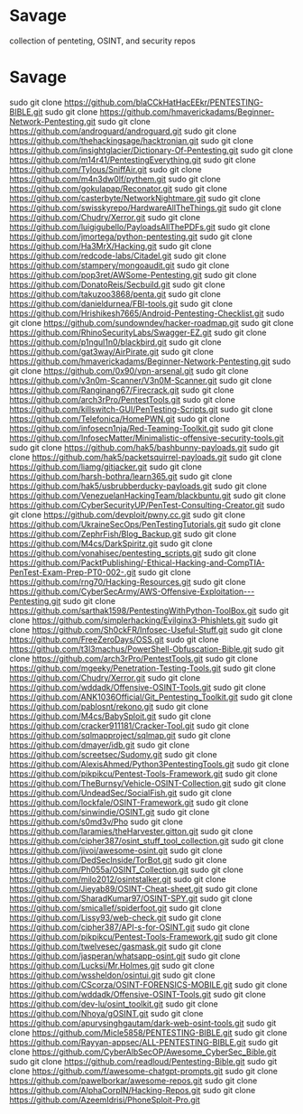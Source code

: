# Savage
collection of penteting, OSINT, and security repos

# Savage


sudo git clone https://github.com/blaCCkHatHacEEkr/PENTESTING-BIBLE.git
sudo git clone https://github.com/hmaverickadams/Beginner-Network-Pentesting.git
sudo git clone https://github.com/androguard/androguard.git
sudo git clone https://github.com/thehackingsage/hacktronian.git
sudo git clone https://github.com/insightglacier/Dictionary-Of-Pentesting.git
sudo git clone https://github.com/m14r41/PentestingEverything.git
sudo git clone https://github.com/Tylous/SniffAir.git
sudo git clone https://github.com/m4n3dw0lf/pythem.git
sudo git clone https://github.com/gokulapap/Reconator.git
sudo git clone https://github.com/casterbyte/NetworkNightmare.git
sudo git clone https://github.com/swisskyrepo/HardwareAllTheThings.git
sudo git clone https://github.com/Chudry/Xerror.git
sudo git clone https://github.com/luigigubello/PayloadsAllThePDFs.git
sudo git clone https://github.com/jmortega/python-pentesting.git
sudo git clone https://github.com/Ha3MrX/Hacking.git
sudo git clone https://github.com/redcode-labs/Citadel.git
sudo git clone https://github.com/stampery/mongoaudit.git
sudo git clone https://github.com/pop3ret/AWSome-Pentesting.git
sudo git clone https://github.com/DonatoReis/Secbuild.git
sudo git clone https://github.com/takuzoo3868/penta.git
sudo git clone https://github.com/danieldurnea/FBI-tools.git
sudo git clone https://github.com/Hrishikesh7665/Android-Pentesting-Checklist.git
sudo git clone https://github.com/sundowndev/hacker-roadmap.git
sudo git clone https://github.com/RhinoSecurityLabs/Swagger-EZ.git
sudo git clone https://github.com/p1ngul1n0/blackbird.git
sudo git clone https://github.com/gat3way/AirPirate.git
sudo git clone https://github.com/hmaverickadams/Beginner-Network-Pentesting.git
sudo git clone https://github.com/0x90/vpn-arsenal.git
sudo git clone https://github.com/v3n0m-Scanner/V3n0M-Scanner.git
sudo git clone https://github.com/Ranginang67/Firecrack.git
sudo git clone https://github.com/arch3rPro/PentestTools.git
sudo git clone https://github.com/killswitch-GUI/PenTesting-Scripts.git
sudo git clone https://github.com/Telefonica/HomePWN.git
sudo git clone https://github.com/infosecn1nja/Red-Teaming-Toolkit.git
sudo git clone https://github.com/InfosecMatter/Minimalistic-offensive-security-tools.git
sudo git clone https://github.com/hak5/bashbunny-payloads.git
sudo git clone https://github.com/hak5/packetsquirrel-payloads.git
sudo git clone https://github.com/liamg/gitjacker.git
sudo git clone https://github.com/harsh-bothra/learn365.git
sudo git clone https://github.com/hak5/usbrubberducky-payloads.git
sudo git clone https://github.com/VenezuelanHackingTeam/blackbuntu.git
sudo git clone https://github.com/CyberSecurityUP/PenTest-Consulting-Creator.git
sudo git clone https://github.com/devploit/pwny.cc.git
sudo git clone https://github.com/UkraineSecOps/PenTestingTutorials.git
sudo git clone https://github.com/ZephrFish/Blog_Backup.git
sudo git clone https://github.com/M4cs/DarkSpiritz.git
sudo git clone https://github.com/vonahisec/pentesting_scripts.git
sudo git clone https://github.com/PacktPublishing/-Ethical-Hacking-and-CompTIA-PenTest-Exam-Prep-PT0-002-.git
sudo git clone https://github.com/rng70/Hacking-Resources.git
sudo git clone https://github.com/CyberSecArmy/AWS-Offensive-Exploitation---Pentesting.git
sudo git clone https://github.com/sarthak1598/PentestingWithPython-ToolBox.git
sudo git clone https://github.com/simplerhacking/Evilginx3-Phishlets.git
sudo git clone https://github.com/Sh0ckFR/Infosec-Useful-Stuff.git
sudo git clone https://github.com/FreeZeroDays/OSS.git
sudo git clone https://github.com/t3l3machus/PowerShell-Obfuscation-Bible.git
sudo git clone https://github.com/arch3rPro/PentestTools.git
sudo git clone https://github.com/mgeeky/Penetration-Testing-Tools.git
sudo git clone https://github.com/Chudry/Xerror.git
sudo git clone https://github.com/wddadk/Offensive-OSINT-Tools.git
sudo git clone https://github.com/ANK1036Official/Git_Pentesting_Toolkit.git
sudo git clone https://github.com/pablosnt/rekono.git
sudo git clone https://github.com/M4cs/BabySploit.git
sudo git clone https://github.com/cracker911181/Cracker-Tool.git
sudo git clone https://github.com/sqlmapproject/sqlmap.git
sudo git clone https://github.com/dmayer/idb.git
sudo git clone https://github.com/screetsec/Sudomy.git
sudo git clone https://github.com/AlexisAhmed/Python3PentestingTools.git
sudo git clone https://github.com/pikpikcu/Pentest-Tools-Framework.git
sudo git clone https://github.com/TheBurnsy/Vehicle-OSINT-Collection.git
sudo git clone https://github.com/UndeadSec/SocialFish.git
sudo git clone https://github.com/lockfale/OSINT-Framework.git
sudo git clone https://github.com/sinwindie/OSINT.git
sudo git clone https://github.com/s0md3v/Pho
sudo git clone https://github.com/laramies/theHarvester.gitton.git
sudo git clone https://github.com/cipher387/osint_stuff_tool_collection.git
sudo git clone https://github.com/jivoi/awesome-osint.git
sudo git clone https://github.com/DedSecInside/TorBot.git
sudo git clone https://github.com/Ph055a/OSINT_Collection.git
sudo git clone https://github.com/milo2012/osintstalker.git
sudo git clone https://github.com/Jieyab89/OSINT-Cheat-sheet.git
sudo git clone https://github.com/SharadKumar97/OSINT-SPY.git
sudo git clone https://github.com/smicallef/spiderfoot.git
sudo git clone https://github.com/Lissy93/web-check.git
sudo git clone https://github.com/cipher387/API-s-for-OSINT.git
sudo git clone https://github.com/pikpikcu/Pentest-Tools-Framework.git
sudo git clone https://github.com/twelvesec/gasmask.git
sudo git clone https://github.com/jasperan/whatsapp-osint.git
sudo git clone https://github.com/Lucksi/Mr.Holmes.git
sudo git clone https://github.com/wssheldon/osintui.git
sudo git clone https://github.com/CScorza/OSINT-FORENSICS-MOBILE.git
sudo git clone https://github.com/wddadk/Offensive-OSINT-Tools.git
sudo git clone https://github.com/dev-lu/osint_toolkit.git
sudo git clone https://github.com/Nhoya/gOSINT.git
sudo git clone https://github.com/apurvsinghgautam/dark-web-osint-tools.git
sudo git clone https://github.com/Micle5858/PENTESTING-BIBLE.git
sudo git clone https://github.com/Rayyan-appsec/ALL-PENTESTING-BIBLE.git
sudo git clone https://github.com/CyberAlbSecOP/Awesome_CyberSec_Bible.git
sudo git clone https://github.com/readloud/Pentesting-Bible.git
sudo git clone https://github.com/f/awesome-chatgpt-prompts.git
sudo git clone https://github.com/pawelborkar/awesome-repos.git
sudo git clone https://github.com/AlphaCorpIN/Hacking-Repos.git
sudo git clone https://github.com/AzeemIdrisi/PhoneSploit-Pro.git


